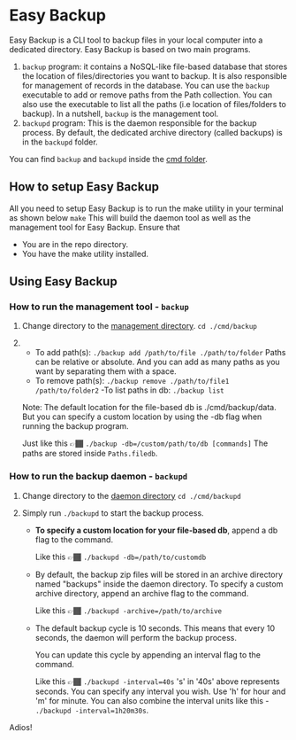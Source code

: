# Easy Backup
Easy Backup is a CLI tool to backup files in your local computer into a dedicated directory.
Easy Backup is based on two main programs.

 1. `backup` program: it contains a NoSQL-like file-based database that stores the location of files/directories you want to backup. It is also responsible for management of records in the database. You can use the `backup` executable to add or remove paths from the Path collection. You can also use the executable to list all the paths (i.e location of files/folders to backup). In a nutshell, `backup` is the management tool.
 2. `backupd` program: This is the daemon responsible for the backup process. By default, the dedicated archive directory (called backups) is in the `backupd` folder.

You can find `backup` and `backupd` inside the [cmd folder](https://github.com/tolopsy/easy-backup/tree/main/cmd).
 
 ## How to setup Easy Backup
 All you need to setup Easy Backup is to run the make utility in your terminal as shown below
 ``` make ```
 This will build the daemon tool as well as the management tool for Easy Backup.
 Ensure that 
 - You are in the repo directory.
 - You have the make utility installed.


## Using Easy Backup
 
 ### How to run the management tool - `backup`
 

 1. Change directory to the [management directory](https://github.com/tolopsy/easy-backup/tree/main/cmd/backup).
	 `cd ./cmd/backup`
2. - To add path(s): 
`./backup add /path/to/file ./path/to/folder`
Paths can be relative or absolute. And you can add as many paths as you want by separating them with a space.
	- To remove path(s):
	`./backup remove ./path/to/file1 /path/to/folder2`
	-To list paths in db:
	`./backup list`

	Note: The default location for the file-based db is ./cmd/backup/data. But you can specify a custom location by using the -db flag when running the backup program.

	Just like this 👉🏾
	`./backup -db=/custom/path/to/db [commands]`
	The paths are stored inside `Paths.filedb`.


### How to run the backup daemon - `backupd`
1. Change directory to the [daemon directory](https://github.com/tolopsy/easy-backup/tree/main/cmd/backupd)
`cd ./cmd/backupd`
2. Simply run `./backupd` to start the backup process.
	
	- **To specify a custom location for your file-based db**, append a db flag to the command.
	
		Like this 👉🏾
	`./backupd -db=/path/to/customdb`
	
	- By default, the backup zip files will be stored in an archive directory named "backups" inside the daemon directory. To specify a custom archive directory, append an archive flag to the command.
	
		Like this 👉🏾
	`./backupd -archive=/path/to/archive`
	
	- The default backup cycle is 10 seconds. This means that every 10 seconds, the daemon will perform the backup process. 

		You can update this cycle by appending an interval flag to the command.
		
		Like this 👉🏾
		`./backupd -interval=40s`
	's' in '40s' above represents seconds. You can specify any interval you wish. 
	Use 'h' for hour and 'm' for minute. You can also combine the interval units like this - `./backupd -interval=1h20m30s`.

Adios!
